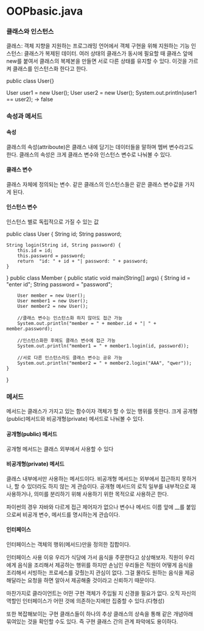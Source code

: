 # OOPbasic.java

### 클래스와 인스턴스
클래스: 객체 지향을 지원하는 프로그래밍 언어에서 객체 구현을 위해 지원하는 기능
인스턴스: 클래스가 복제된 데이터.
여러 상태의 클래스가 동시에 필요할 때 클래스 앞에 new를 붙여서 클래스의 복제본을 만들면 서로 다른 상태를 유지할 수 있다. 이것을 가르켜 클래스를 인스턴스화 한다고 한다.

public class User{}

User user1 = new User();
User user2 = new User();
System.out.println(user1 == user2);
-> false

### 속성과 메서드
#### 속성
클래스의 속성(attriboute)은 클래스 내에 담기는 데이터들을 말하며 멤버 변수라고도 한다.
클래스의 속성은 크게 클래스 변수와 인스턴스 변수로 나눠볼 수 있다.

#### 클래스 변수
클래스 자체에 정의되는 변수. 같은 클래스의 인스턴스들은 같은 클래스 변수값을 가지게 된다.

#### 인스턴스 변수
인스턴스 별로 독립적으로 가질 수 있는 값

public class User {
    String id;
    String password;

    String login(String id, String password) {
        this.id = id;
        this.password = password;
        return  "id: " + id + "| password: " + password;
    }
}
public class Member {
    public static void main(String[] args) {
        String id = "enter id";
        String password = "password";

        User member = new User();
        User member1 = new User();
        User member2 = new User();

        //클래스 변수는 인스턴스화 하지 않아도 접근 가능
        System.out.println("member = " + member.id + "| " + member.password);
        
        //인스턴스화한 후에도 클래스 변수에 접근 가능
        System.out.println("member1 = " + member1.login(id, password));
        
        //서로 다른 인스턴스라도 클래스 변수는 공유 가능
        System.out.println("member2 = " + member2.login("AAA", "qwer"));
    }
}
### 메서드
메서드는 클래스가 가지고 있는 함수이자 객체가 할 수 있는 행위를 뜻한다.
크게 공개형(public)메서드와 비공개형(private) 메서드로 나눠볼 수 있다.

#### 공개형(public) 메서드
공개형 메서드는 클래스 외부에서 사용할 수 있다

#### 비공개형(private) 메서드
클래스 내부에서만 사용하는 메서드이다.
비공개형 메서드는 외부에서 접근하지 못하거나, 할 수 있더라도 하지 않는 게 관습이다. 공개형 메서드의 로직 일부를 내부적으로 재사용하거나, 의미를 분리하기 위해 사용하기 위한 목적으로 사용하곤 한다.

파이썬의 경우 자바와 다르게 접근 제어자가 없으나
변수나 메서드 이름 앞에 __를 붙임으로써 비공개 변수, 메서드를 명시하는게 관습이다.

#### 인터페이스
인터페이스는 객체의 행위(메서드)만을 정의한 집합이다.

인터페이스 사용 이유
우리가 식당에 가서 음식을 주문한다고 상상해보자.
직원이 우리에게 음식을 조리해서 제공하는 행위를 하지만
손님인 우리들은 직원이 어떻게 음식을 조리해서 서빙하는 프로세스를 갖췄는지 관심이 없다.
그걸 몰라도 원하는 음식을 제공해달라는 요청을 하면
알아서 제공해줄 것이라고 신뢰하기 때문이다.

마찬가지로 클라이언트는 어떤 구현 객체가 주입될 지 신경쓸 필요가 없다. 오직 자신의 역할인 인터페이스가 어떤 것에 의존하는지에만 집중할 수 있다.(다형성)

또한 복잡해보이는 구현 클래스들이 하나의 추상 클래스의 상속을 통해 같은 개념아래 묶여있는 것을 확인할 수도 있다. 즉 구현 클래스 간의 관계 파악에도 용이하다.
